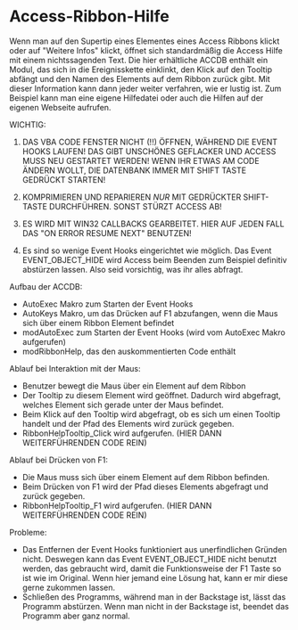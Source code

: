 Access-Ribbon-Hilfe
===================

Wenn man auf den Supertip eines Elementes eines Access Ribbons klickt oder auf "Weitere Infos" klickt, öffnet sich standardmäßig die Access Hilfe mit einem nichtssagenden Text.
Die hier erhältliche ACCDB enthält ein Modul, das sich in die Ereignisskette einklinkt, den Klick auf den Tooltip abfängt und den Namen des Elements auf dem Ribbon zurück gibt.
Mit dieser Information kann dann jeder weiter verfahren, wie er lustig ist. Zum Beispiel kann man eine eigene Hilfedatei oder auch die Hilfen auf der eigenen Webseite aufrufen.

WICHTIG:
1) DAS VBA CODE FENSTER NICHT (!!) ÖFFNEN, WÄHREND DIE EVENT HOOKS LAUFEN! DAS GIBT UNSCHÖNES GEFLACKER UND ACCESS MUSS NEU GESTARTET WERDEN! WENN IHR ETWAS AM CODE ÄNDERN WOLLT, DIE DATENBANK IMMER MIT SHIFT TASTE GEDRÜCKT STARTEN!

2) KOMPRIMIEREN UND REPARIEREN *NUR* MIT GEDRÜCKTER SHIFT-TASTE DURCHFÜHREN. SONST STÜRZT ACCESS AB!

3) ES WIRD MIT WIN32 CALLBACKS GEARBEITET. HIER AUF JEDEN FALL DAS "ON ERROR RESUME NEXT" BENUTZEN!

4) Es sind so wenige Event Hooks eingerichtet wie möglich. Das Event EVENT\_OBJECT_HIDE wird Access beim Beenden zum Beispiel definitiv abstürzen lassen. Also seid vorsichtig, was ihr alles abfragt.


Aufbau der ACCDB:

- AutoExec Makro zum Starten der Event Hooks
- AutoKeys Makro, um das Drücken auf F1 abzufangen, wenn die Maus sich über einem Ribbon Element befindet
- modAutoExec  zum Starten der Event Hooks (wird vom AutoExec Makro aufgerufen)
- modRibbonHelp, das den auskommentierten Code enthält


Ablauf bei Interaktion mit der Maus:

- Benutzer bewegt die Maus über ein Element auf dem Ribbon
- Der Tooltip zu diesem Element wird geöffnet. Dadurch wird abgefragt, welches Element sich gerade unter der Maus befindet.
- Beim Klick auf den Tooltip wird abgefragt, ob es sich um einen Tooltip handelt und der Pfad des Elements wird zurück gegeben.
- RibbonHelpTooltip_Click wird aufgerufen. (HIER DANN WEITERFÜHRENDEN CODE REIN)


Ablauf bei Drücken von F1:

- Die Maus muss sich über einem Element auf dem Ribbon befinden.
- Beim Drücken von F1 wird der Pfad dieses Elements abgefragt und zurück gegeben.
- RibbonHelpTooltip_F1 wird aufgerufen. (HIER DANN WEITERFÜHRENDEN CODE REIN)


Probleme:

- Das Entfernen der Event Hooks funktioniert aus unerfindlichen Gründen nicht. Deswegen kann das Event EVENT\_OBJECT_HIDE nicht benutzt werden, das gebraucht wird, damit die Funktionsweise der F1 Taste so ist wie im Original. Wenn hier jemand eine Lösung hat, kann er mir diese gerne zukommen lassen.
- Schließen des Programms, während man in der Backstage ist, lässt das Programm abstürzen. Wenn man nicht in der Backstage ist, beendet das Programm aber ganz normal.
